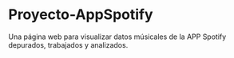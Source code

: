 # Proyecto-AppSpotify
Una página web para visualizar datos músicales de la APP Spotify depurados, trabajados y analizados.
